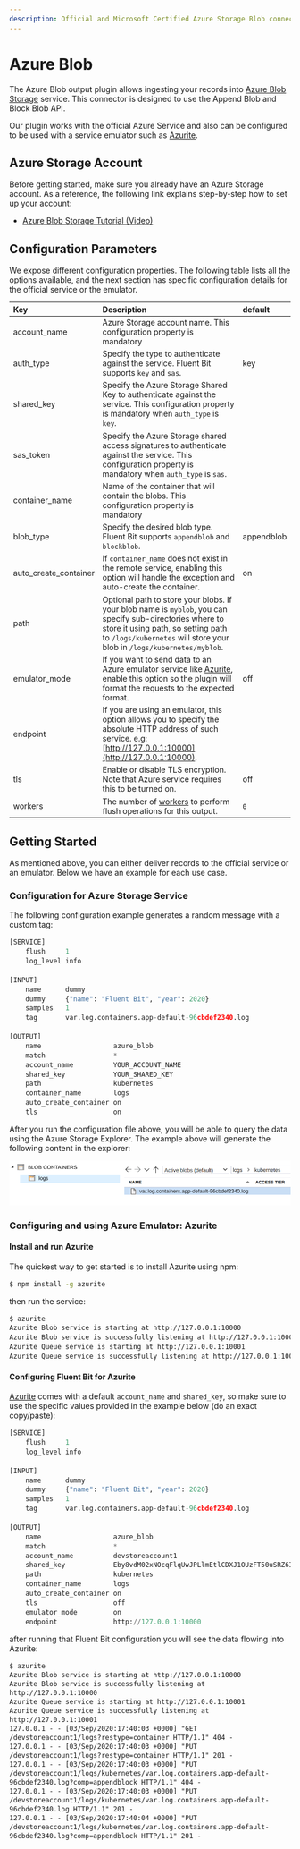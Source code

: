 ```yaml
---
description: Official and Microsoft Certified Azure Storage Blob connector
---
```


# Azure Blob

The Azure Blob output plugin allows ingesting your records into [Azure Blob Storage](https://azure.microsoft.com/en-us/services/storage/blobs/) service. This connector is designed to use the Append Blob and Block Blob API.

Our plugin works with the official Azure Service and also can be configured to be used with a service emulator such as [Azurite](https://github.com/Azure/Azurite).

## Azure Storage Account

Before getting started, make sure you already have an Azure Storage account. As a reference, the following link explains step-by-step how to set up your account:

* [Azure Blob Storage Tutorial \(Video\)](https://www.youtube.com/watch?v=-sCKnOm8G_g)

## Configuration Parameters

We expose different configuration properties. The following table lists all the options available, and the next section has specific configuration details for the official service or the emulator.

| Key | Description | default |
| :--- | :--- | :--- |
| account\_name | Azure Storage account name. This configuration property is mandatory |  |
| auth\_type | Specify the type to authenticate against the service. Fluent Bit supports `key` and `sas`. | key |
| shared\_key | Specify the Azure Storage Shared Key to authenticate against the service. This configuration property is mandatory when `auth_type` is `key`. |  |
| sas\_token | Specify the Azure Storage shared access signatures to authenticate against the service. This configuration property is mandatory when `auth_type` is `sas`. |  |
| container\_name | Name of the container that will contain the blobs. This configuration property is mandatory |  |
| blob\_type | Specify the desired blob type. Fluent Bit supports `appendblob` and `blockblob`. | appendblob |
| auto\_create\_container | If `container_name` does not exist in the remote service, enabling this option will handle the exception and auto-create the container. | on |
| path | Optional path to store your blobs. If your blob name is `myblob`, you can specify sub-directories where to store it using path, so setting path to `/logs/kubernetes` will store your blob in `/logs/kubernetes/myblob`. |  |
| emulator\_mode | If you want to send data to an Azure emulator service like [Azurite](https://github.com/Azure/Azurite), enable this option so the plugin will format the requests to the expected format. | off |
| endpoint | If you are using an emulator, this option allows you to specify the absolute HTTP address of such service. e.g: [http://127.0.0.1:10000](http://127.0.0.1:10000). |  |
| tls | Enable or disable TLS encryption. Note that Azure service requires this to be turned on. | off |
| workers | The number of [workers](../../administration/multithreading.md#outputs) to perform flush operations for this output. | `0` |

## Getting Started

As mentioned above, you can either deliver records to the official service or an emulator. Below we have an example for each use case.

### Configuration for Azure Storage Service

The following configuration example generates a random message with a custom tag:

```python
[SERVICE]
    flush     1
    log_level info

[INPUT]
    name      dummy
    dummy     {"name": "Fluent Bit", "year": 2020}
    samples   1
    tag       var.log.containers.app-default-96cbdef2340.log

[OUTPUT]
    name                  azure_blob
    match                 *
    account_name          YOUR_ACCOUNT_NAME
    shared_key            YOUR_SHARED_KEY
    path                  kubernetes
    container_name        logs
    auto_create_container on
    tls                   on
```

After you run the configuration file above, you will be able to query the data using the Azure Storage Explorer. The example above will generate the following content in the explorer:

![](../../.gitbook/assets/azure_blob.png)

### Configuring and using Azure Emulator: Azurite

#### Install and run Azurite

The quickest way to get started is to install Azurite using npm:

```bash
$ npm install -g azurite
```

then run the service:

```bash
$ azurite
Azurite Blob service is starting at http://127.0.0.1:10000
Azurite Blob service is successfully listening at http://127.0.0.1:10000
Azurite Queue service is starting at http://127.0.0.1:10001
Azurite Queue service is successfully listening at http://127.0.0.1:10001
```

#### Configuring Fluent Bit for Azurite

[Azurite](https://github.com/Azure/Azurite) comes with a default `account_name` and `shared_key`, so make sure to use the specific values provided in the example below \(do an exact copy/paste\):

```python
[SERVICE]
    flush     1
    log_level info

[INPUT]
    name      dummy
    dummy     {"name": "Fluent Bit", "year": 2020}
    samples   1
    tag       var.log.containers.app-default-96cbdef2340.log

[OUTPUT]
    name                  azure_blob
    match                 *
    account_name          devstoreaccount1
    shared_key            Eby8vdM02xNOcqFlqUwJPLlmEtlCDXJ1OUzFT50uSRZ6IFsuFq2UVErCz4I6tq/K1SZFPTOtr/KBHBeksoGMGw==
    path                  kubernetes
    container_name        logs
    auto_create_container on
    tls                   off
    emulator_mode         on
    endpoint              http://127.0.0.1:10000
```

after running that Fluent Bit configuration you will see the data flowing into Azurite:

```text
$ azurite
Azurite Blob service is starting at http://127.0.0.1:10000
Azurite Blob service is successfully listening at http://127.0.0.1:10000
Azurite Queue service is starting at http://127.0.0.1:10001
Azurite Queue service is successfully listening at http://127.0.0.1:10001
127.0.0.1 - - [03/Sep/2020:17:40:03 +0000] "GET /devstoreaccount1/logs?restype=container HTTP/1.1" 404 -
127.0.0.1 - - [03/Sep/2020:17:40:03 +0000] "PUT /devstoreaccount1/logs?restype=container HTTP/1.1" 201 -
127.0.0.1 - - [03/Sep/2020:17:40:03 +0000] "PUT /devstoreaccount1/logs/kubernetes/var.log.containers.app-default-96cbdef2340.log?comp=appendblock HTTP/1.1" 404 -
127.0.0.1 - - [03/Sep/2020:17:40:03 +0000] "PUT /devstoreaccount1/logs/kubernetes/var.log.containers.app-default-96cbdef2340.log HTTP/1.1" 201 -
127.0.0.1 - - [03/Sep/2020:17:40:04 +0000] "PUT /devstoreaccount1/logs/kubernetes/var.log.containers.app-default-96cbdef2340.log?comp=appendblock HTTP/1.1" 201 -
```
